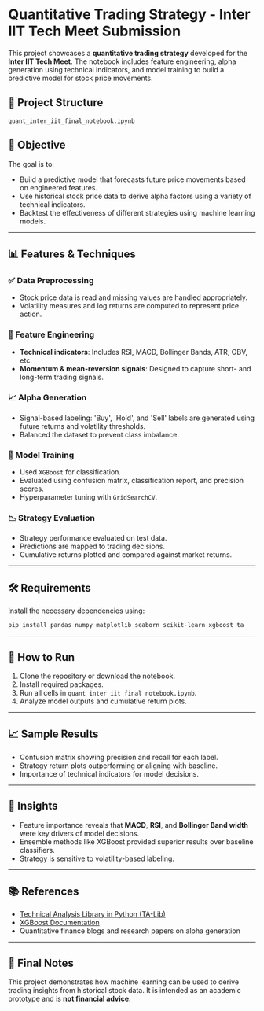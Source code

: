 # Quantitative Trading Strategy - Inter IIT Tech Meet Submission

This project showcases a **quantitative trading strategy** developed for the **Inter IIT Tech Meet**. The notebook includes feature engineering, alpha generation using technical indicators, and model training to build a predictive model for stock price movements.

## 📁 Project Structure

```
quant_inter_iit_final_notebook.ipynb  
```

## 🚀 Objective

The goal is to:

* Build a predictive model that forecasts future price movements based on engineered features.
* Use historical stock price data to derive alpha factors using a variety of technical indicators.
* Backtest the effectiveness of different strategies using machine learning models.

---

## 📊 Features & Techniques

### ✅ Data Preprocessing

* Stock price data is read and missing values are handled appropriately.
* Volatility measures and log returns are computed to represent price action.

### 🧠 Feature Engineering

* **Technical indicators**: Includes RSI, MACD, Bollinger Bands, ATR, OBV, etc.
* **Momentum & mean-reversion signals**: Designed to capture short- and long-term trading signals.

### 📈 Alpha Generation

* Signal-based labeling: 'Buy', 'Hold', and 'Sell' labels are generated using future returns and volatility thresholds.
* Balanced the dataset to prevent class imbalance.

### 🤖 Model Training

* Used `XGBoost` for classification.
* Evaluated using confusion matrix, classification report, and precision scores.
* Hyperparameter tuning with `GridSearchCV`.

### 📉 Strategy Evaluation

* Strategy performance evaluated on test data.
* Predictions are mapped to trading decisions.
* Cumulative returns plotted and compared against market returns.

---

## 🛠️ Requirements

Install the necessary dependencies using:

```bash
pip install pandas numpy matplotlib seaborn scikit-learn xgboost ta
```

---

## 📌 How to Run

1. Clone the repository or download the notebook.
2. Install required packages.
3. Run all cells in `quant inter iit final notebook.ipynb`.
4. Analyze model outputs and cumulative return plots.

---

## 📈 Sample Results

* Confusion matrix showing precision and recall for each label.
* Strategy return plots outperforming or aligning with baseline.
* Importance of technical indicators for model decisions.

---

## 🧠 Insights

* Feature importance reveals that **MACD**, **RSI**, and **Bollinger Band width** were key drivers of model decisions.
* Ensemble methods like XGBoost provided superior results over baseline classifiers.
* Strategy is sensitive to volatility-based labeling.

---

## 📚 References

* [Technical Analysis Library in Python (TA-Lib)](https://technical-analysis-library-in-python.readthedocs.io/en/latest/)
* [XGBoost Documentation](https://xgboost.readthedocs.io/)
* Quantitative finance blogs and research papers on alpha generation

---

## 🏁 Final Notes

This project demonstrates how machine learning can be used to derive trading insights from historical stock data. It is intended as an academic prototype and is **not financial advice**.
